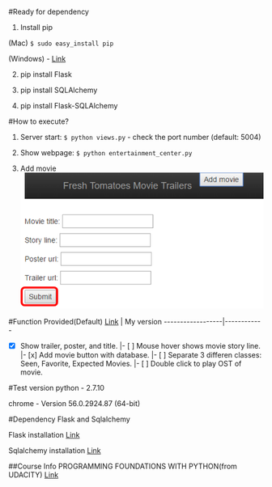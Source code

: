 #Ready for dependency
1. Install pip

 (Mac) `$ sudo easy_install pip`

 (Windows) - [Link](https://github.com/BurntSushi/nfldb/wiki/Python-&-pip-Windows-installation)

2. pip install Flask

3. pip install SQLAlchemy

4. pip install Flask-SQLAlchemy

#How to execute?
1. Server start: `$ python views.py` - check the port number (default: 5004)

2. Show webpage: `$ python entertainment_center.py`

3. Add movie ![Image of Yaktocat](https://github.com/capacitate/movieProject/blob/master/images/addMovieItem.png)


#Function
Provided(Default) [Link](https://docs.google.com/document/d/1joDQNQl_4icYYm6tM_F9ch5hZEH_f157hlljSUGOLWs/pub?embedded=true) | My version
------------------|------------
- [x] Show trailer, poster, and title. |- [ ] Mouse hover shows movie story line.
 |- [x] Add movie button with database.
 |- [ ] Separate 3 differen classes: Seen, Favorite, Expected Movies.
 |- [ ] Double click to play OST of movie.


#Test version
python - 2.7.10

chrome - Version 56.0.2924.87 (64-bit)

#Dependency
Flask and Sqlalchemy

Flask installation [Link](http://flask.pocoo.org/docs/0.12/installation/)

Sqlalchemy installation [Link](http://pythoncentral.io/how-to-install-sqlalchemy/)

##Course Info
PROGRAMMING FOUNDATIONS WITH PYTHON(from UDACITY) [Link](https://www.udacity.com/course/programming-foundations-with-python--ud036)
